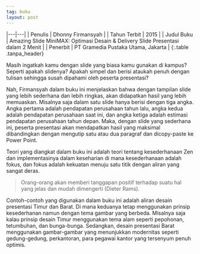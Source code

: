 ```yaml
---
tag: buku
layout: post
---
```


|---|---|
| Penulis | Dhonny Firmansyah |
| Tahun Terbit | 2015 |
| Judul Buku | Amazing Slide MiniMAX: Optimasi Desain & Delivery Slide Presentasi dalam 2 Menit |
| Penerbit | PT Gramedia Pustaka Utama, Jakarta |
{:.table .tanpa_header}

Masih ingatkah kamu dengan slide yang biasa kamu gunakan di kampus? Seperti apakah slidenya? Apakah simpel dan berisi ataukah penuh dengan tulisan sehingga susah dipahami oleh peserta presentasi?

Nah, Firmansyah dalam buku ini menjelaskan bahwa dengan tampilan slide yang lebih sederhana dan lebih ringkas, akan didapatkan hasil yang lebih memuaskan. Misalnya saja dalam satu slide hanya berisi dengan tiga angka. Angka pertama adalah pendapatan perusahaan tahun lalu, angka kedua adalah pendapatan perusahaan saat ini, dan angka ketiga adalah estimasi pendapatan perusahaan tahun depan. Maka, dengan slide yang sederhana ini, peserta presentasi akan mendapatkan hasil yang maksimal dibandingkan dengan mengutip satu atau dua paragraf dan dicopy-paste ke Power Point.

Teori yang diangkat dalam buku ini adalah teori tentang kesederhanaan Zen dan implementasinya dalam keseharian di mana kesederhanaan adalah fokus, dan fokus adalah kekuatan menuju satu titik dengan aliran yang sangat deras.

> Orang-orang akan memberi tanggapan positif terhadap suatu hal yang jelas dan mudah dimengerti (Dieter Rams).

Contoh-contoh yang digunakan dalam buku ini adalah aliran desain presentasi Timur dan Barat. Di mana keduanya tetap menggunakan prinsip kesederhanan namun dengan tema gambar yang berbeda. Misalnya saja kalau prinsip desain Timur menggunakan tema alam seperti pepohonan, tetumbuhan, dan bunga-bunga. Sedangkan, desain presentasi Barat menggunakan gambar-gambar yang menunjukkan modernitas seperti gedung-gedung, perkantoran, para pegawai kantor yang tersenyum penuh optimis.